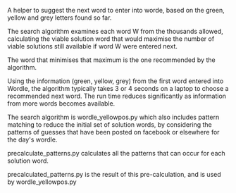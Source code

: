 A helper to suggest the next word to enter into worde, based on the green, yellow and grey letters found so far. 

The search algorithm examines each word W from the thousands allowed, calculating the viable solution word that would maximise the number of viable solutions still available if word W were entered next.

The word that minimises that maximum is the one recommended by the algorithm.

Using the information (green, yellow, grey) from the first word entered into Wordle, the algorithm typically takes 3 or 4 seconds on a laptop to choose a recommended next word. The run time reduces significantly as information from more words becomes available. 

The search algorithm is wordle_yellowpos.py which also includes pattern matching to reduce the initial set of solution words, by considering the patterns of guesses  that have been posted on facebook or elsewhere for the day's wordle.

precalculate_patterns.py calculates all the patterns that can occur for each solution word.

precalculated_patterns.py is the result of this pre-calculation, and is used by wordle_yellowpos.py
